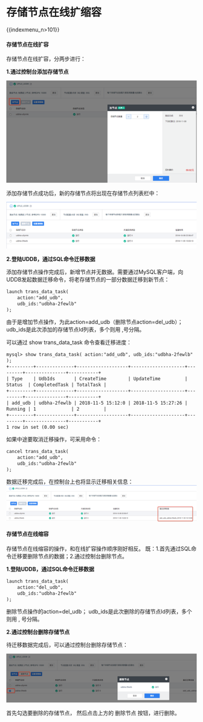 # 存储节点在线扩缩容

{{indexmenu_n>101}}

#### 存储节点在线扩容
存储节点在线扩容，分两步进行：

**1.通过控制台添加存储节点**

![image](/images/uddb08.png)

添加存储节点成功后，新的存储节点将出现在存储节点列表栏中：

![image](/images/uddb09.png)

**2.登陆UDDB，通过SQL命令迁移数据**

添加存储节点操作完成后，新增节点并无数据。需要通过MySQL客户端，向UDDB发起数据迁移命令，将老存储节点的一部分数据迁移到新节点：

```
launch trans_data_task(
	action:"add_udb",
	udb_ids:"udbha-2fewlb"
);
```

由于是增加节点操作，为此action=add\_udb（删除节点action=del\_udb）； udb\_ids是此次添加的存储节点Id列表，多个则用 ,号分隔。

可以通过 show trans\_data\_task 命令查看迁移进度：

```
mysql> show trans_data_task( action:"add_udb", udb_ids:"udbha-2fewlb" );
+---------+--------------+-------------------+--------------------+---------+---------------+-----------+
| Type    | UdbIds       | CreateTime        | UpdateTime         | Status  | CompletedTask | TotalTask |
+---------+--------------+-------------------+--------------------+---------+---------------+-----------+
| add_udb | udbha-2fewlb | 2018-11-5 15:12:0 | 2018-11-5 15:27:26 | Running | 1             | 2         |
+---------+--------------+-------------------+--------------------+---------+---------------+-----------+
1 row in set (0.00 sec)
```

如果中途要取消迁移操作，可采用命令：

```
cancel trans_data_task(
	action:"add_udb",
	udb_ids:"udbha-2fewlb"
);
```

数据迁移完成后，在控制台上也将显示迁移相关信息： 
![image](/images/uddb10.png)

#### 存储节点在线缩容

存储节点在线缩容的操作，和在线扩容操作顺序刚好相反。 既：1.首先通过SQL命令迁移要删除节点的数据；2.通过控制台删除节点。

**1.登陆UDDB，通过SQL命令迁移数据**

```
launch trans_data_task(
	action:"del_udb",
	udb_ids:"udbha-2fewlb"
);
```

删除节点操作的action=del\_udb； udb\_ids是此次删除的存储节点Id列表，多个则用 , 号分隔。

**2.通过控制台删除存储节点**

待迁移数据完成后，可以通过控制台删除存储节点：

![image](/images/uddb11.png)

首先勾选要删除的存储节点， 然后点击上方的 删除节点 按钮，进行删除。
